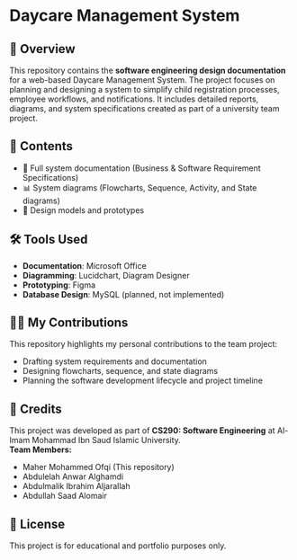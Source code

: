 
# Daycare Management System

## 📖 Overview
This repository contains the **software engineering design documentation** for a web-based Daycare Management System. The project focuses on planning and designing a system to simplify child registration processes, employee workflows, and notifications. It includes detailed reports, diagrams, and system specifications created as part of a university team project.

## 📑 Contents
- 📄 Full system documentation (Business & Software Requirement Specifications)
- 📊 System diagrams (Flowcharts, Sequence, Activity, and State diagrams)
- 📝 Design models and prototypes

## 🛠️ Tools Used
- **Documentation**: Microsoft Office  
- **Diagramming**: Lucidchart, Diagram Designer  
- **Prototyping**: Figma  
- **Database Design**: MySQL (planned, not implemented)

## 👨‍💻 My Contributions
This repository highlights my personal contributions to the team project:
- Drafting system requirements and documentation
- Designing flowcharts, sequence, and state diagrams
- Planning the software development lifecycle and project timeline

## 📌 Credits
This project was developed as part of **CS290: Software Engineering** at Al-Imam Mohammad Ibn Saud Islamic University.  
**Team Members:**
- Maher Mohammed Ofqi (This repository)
- Abdulelah Anwar Alghamdi
- Abdulmalik Ibrahim Aljarallah
- Abdullah Saad Alomair

## 📜 License
This project is for educational and portfolio purposes only.
